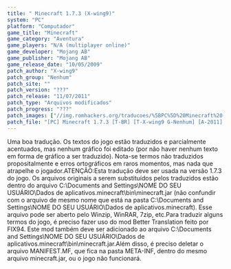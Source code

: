 ```yaml
---
title: " Minecraft 1.7.3 (X-wing9)"
system: "PC"
platform: "Computador"
game_title: "Minecraft"
game_category: "Aventura"
game_players: "N/A (multiplayer online)"
game_developer: "Mojang AB"
game_publisher: "Mojang AB"
game_release_date: "10/05/2009"
patch_author: "X-wing9"
patch_group: "Nenhum"
patch_site: ""
patch_version: "???"
patch_release: "11/07/2011"
patch_type: "Arquivos modificados"
patch_progress: "???"
patch_images: ["//img.romhackers.org/traducoes/%5BPC%5D%20Minecraft%20-%20X-wing9%20-%201.png","//img.romhackers.org/traducoes/%5BPC%5D%20Minecraft%20-%20X-wing9%20-%202.png","//img.romhackers.org/traducoes/%5BPC%5D%20Minecraft%20-%20X-wing9%20-%203.png"]
patch_file: "[PC] Minecraft 1.7.3 [T-BR] [T-X-wing9 G-Nenhum] [A-2011].zip"
---
```

Uma boa tradução. Os textos do jogo estão traduzidos e parcialmente acentuados, mas nenhum gráfico foi editado (por não haver nenhum texto em forma de gráfico a ser traduzido). Nota-se termos não traduzidos propositalmente e erros ortográficos em raros momentos, mas nada que atrapelhe o jogador.ATENÇÃO:Esta tradução deve ser usada na versão 1.7.3 do jogo. Os arquivos originais a serem substituídos pelos traduzidos estão dentro do arquivo C:\Documents and Settings\NOME DO SEU USUÁRIO\Dados de aplicativos\.minecraft\bin\minecraft.jar (não confundir com o arquivo de mesmo nome que está na pasta C:\Documents and Settings\NOME DO SEU USUÁRIO\Dados de aplicativos\.minecraft\). Esse arquivo pode ser aberto pelo Winzip, WinRAR, 7zip, etc.Para traduzir alguns termos do jogo, é preciso fazer uso do mod Better Translation feito por FIX94. Este mod também deve ser adicionado ao arquivo C:\Documents and Settings\NOME DO SEU USUÁRIO\Dados de aplicativos\.minecraft\bin\minecraft.jar.Além disso, é preciso deletar o arquivo MANIFEST.MF, que fica na pasta META-INF, dentro do mesmo arquivo minecraft.jar, ou o jogo não funcionará.